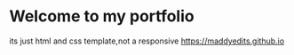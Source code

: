 # Welcome to my portfolio
its just html and css template,not a responsive
https://maddyedits.github.io
